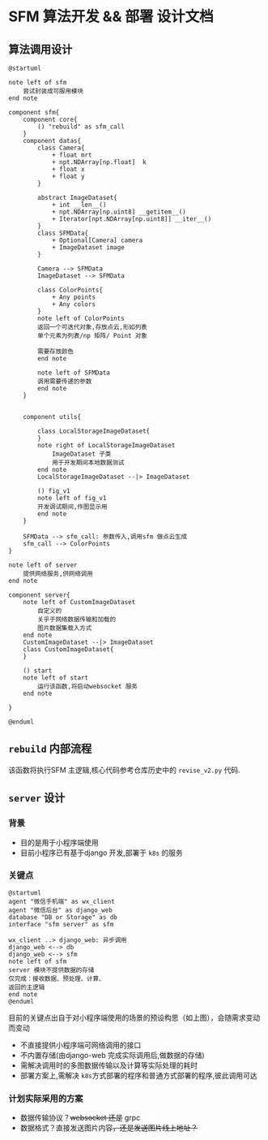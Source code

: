 # SFM 算法开发 && 部署 设计文档

## 算法调用设计

```plantuml
@startuml

note left of sfm
    尝试封装成可服用模块
end note

component sfm{    
    component core{
        () "rebuild" as sfm_call
    }
    component datas{
        class Camera{
            + float mrt
            + npt.NDArray[np.float]  k
            + float x
            + float y
        }
        
        abstract ImageDataset{
            + int __len__()
            + npt.NDArray[np.uint8] __getitem__()
            + Iterator[npt.NDArray[np.uint8]] __iter__()
        }
        class SFMData{
            + Optional[Camera] camera
            + ImageDataset image
        }
    
        Camera --> SFMData
        ImageDataset --> SFMData
    
        class ColorPoints{
            + Any points
            + Any colors
        }
        note left of ColorPoints
        返回一个可迭代对象,存放点云,形如列表
        单个元素为列表/np 矩阵/ Point 对象
        
        需要存放颜色
        end note
            
        note left of SFMData
        调用需要传递的参数
        end note
    }
    
    
    component utils{
    
        class LocalStorageImageDataset{
        }
        note right of LocalStorageImageDataset
            ImageDataset 子类
            用于开发期间本地数据测试
        end note
        LocalStorageImageDataset --|> ImageDataset
        
        () fig_v1
        note left of fig_v1
        开发调试期间,作图显示用
        end note
    }
    
    SFMData --> sfm_call: 参数传入,调用sfm 做点云生成
    sfm_call --> ColorPoints
}

note left of server
    提供网络服务,供网络调用
end note

component server{
    note left of CustomImageDataset
        自定义的
        关乎于网络数据传输和加载的
        图片数据集载入方式
    end note    
    CustomImageDataset --|> ImageDataset
    class CustomImageDataset{
    }
    
    () start
    note left of start
        运行该函数,将启动websocket 服务
    end note
    
}

@enduml
```

## `rebuild` 内部流程

该函数将执行SFM 主逻辑,核心代码参考仓库历史中的 `revise_v2.py` 代码.

## `server` 设计

### 背景

- 目的是用于小程序端使用
- 目前小程序已有基于django 开发,部署于 `k8s` 的服务

### 关键点

```plantuml
@startuml
agent "微信手机端" as wx_client
agent "微信后台" as django_web
database "DB or Storage" as db
interface "sfm server" as sfm

wx_client ..> django_web: 异步调用
django_web <--> db
django_web <--> sfm
note left of sfm
server 模块不提供数据的存储
仅完成：接收数据、预处理、计算、
返回的主逻辑
end note
@enduml
```

目前的关键点出自于对小程序端使用的场景的预设构思（如上图），会随需求变动而变动

- 不直接提供小程序端可网络调用的接口
- 不内置存储(由django-web 完成实际调用后,做数据的存储)
- 需解决调用时的多图数据传输以及计算等实际处理的耗时
- 部署方案上,需解决 `k8s`方式部署的程序和普通方式部署的程序,彼此调用可达

### 计划实际采用的方案

- 数据传输协议？~~websocket 还是~~ grpc
- 数据格式？直接发送图片内容~~，还是发送图片线上地址？~~
